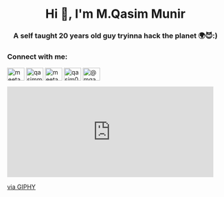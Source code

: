 <h1 align="center">Hi 👋, I'm M.Qasim Munir</h1>
<h3 align="center">A self taught 20 years old guy tryinna hack the planet 🌍😈:)</h3>

<h3 align="left">Connect with me:</h3>
<p align="left">
<a href="https://twitter.com/meetan0nym0us" target="blank"><img align="center" src="https://cdn.jsdelivr.net/npm/simple-icons@3.0.1/icons/twitter.svg" alt="meetan0nym0us" height="30" width="40" /></a>
<a href="https://linkedin.com/in/qasimmunir1337" target="blank"><img align="center" src="https://cdn.jsdelivr.net/npm/simple-icons@3.0.1/icons/linkedin.svg" alt="qasimmunir1337" height="30" width="40" /></a>
<a href="https://fb.com/meetan0nym0us" target="blank"><img align="center" src="https://cdn.jsdelivr.net/npm/simple-icons@3.0.1/icons/facebook.svg" alt="meetan0nym0us" height="30" width="40" /></a>
<a href="https://instagram.com/qasim0x01" target="blank"><img align="center" src="https://cdn.jsdelivr.net/npm/simple-icons@3.0.1/icons/instagram.svg" alt="qasim0x01" height="30" width="40" /></a>
<a href="https://medium.com/@mqasimmunir" target="blank"><img align="center" src="https://cdn.jsdelivr.net/npm/simple-icons@3.0.1/icons/medium.svg" alt="@mqasimmunir" height="30" width="40" /></a>
</p>

<iframe src="https://giphy.com/embed/FnGJfc18tDDHy" width="480" height="212" frameBorder="0" class="giphy-embed" allowFullScreen></iframe><p><a href="https://giphy.com/gifs/hackers-hacking-FnGJfc18tDDHy">via GIPHY</a></p>
